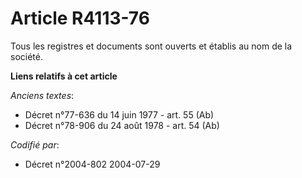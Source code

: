 # Article R4113-76

Tous les registres et documents sont ouverts et établis au nom de la société.

**Liens relatifs à cet article**

_Anciens textes_:

  - Décret n°77-636 du 14 juin 1977 - art. 55 (Ab)
  - Décret n°78-906 du 24 août 1978 - art. 54 (Ab)

_Codifié par_:

  - Décret n°2004-802 2004-07-29
